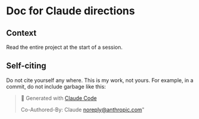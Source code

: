 # Doc for Claude directions

## Context

Read the entire project at the start of a session.

## Self-citing

Do not cite yourself any where. This is my work, not yours. For example, in a commit, do not include garbage like this:

>🤖 Generated with [Claude Code](https://claude.com/claude-code)
>
>Co-Authored-By: Claude <noreply@anthropic.com>"
